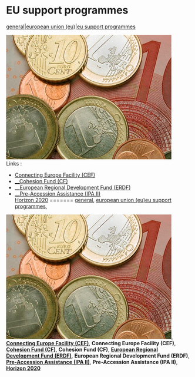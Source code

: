 # EU support programmes

<a href="/general" style="text-transform:lowercase;">General</a>|<a href="/general/european_union__eu_" style="text-transform:lowercase;">European Union (EU)</a>|<a href="/general/european_union__eu_/eu_support_programmes" style="text-transform:lowercase;">EU support programmes</a>  
  
![no image](/docs/Image/332/thumb_450x-_money.jpg)  
Links :
* <a href="http://ec.europa.eu/inea/en/connecting-europe-facility" target="_blank">Connecting Europe Facility (CEF)</a>  
* <a href="http://ec.europa.eu/regional_policy/thefunds/cohesion/index_en.cfm" target="_blank">__Cohesion Fund (CF)</a>
* <a href="http://ec.europa.eu/regional_policy/thefunds/regional/index_en.cfm" target="_blank">__European Regional Development Fund (ERDF)</a>
* <a href="http://ec.europa.eu/enlargement/instruments/overview/index_en.htm" target="_blank">__Pre-Accession Assistance (IPA II)</a>  
<a href="http://ec.europa.eu/programmes/horizon2020/" target="_blank">Horizon 2020</a>
=======
<a href="http://www.ris.eu/general" style="text-transform:lowercase;">General</a>, <a href="http://www.ris.eu/general/european_union__eu_" style="text-transform:lowercase;">European Union (EU)</a><a href="http://www.ris.eu/general/european_union__eu_/eu_support_programmes" style="text-transform:lowercase;">EU support programmes</a>,   
  
![](docs/Image/332/thumb_450x-_money.jpg),   
<a href="http://ec.europa.eu/inea/en/connecting-europe-facility" target="_blank">__Connecting Europe Facility (CEF)__</a>, __Connecting Europe Facility (CEF)__,   
<a href="http://ec.europa.eu/regional_policy/thefunds/cohesion/index_en.cfm" target="_blank">__Cohesion Fund (CF)__</a>, __Cohesion Fund (CF)__, <a href="http://ec.europa.eu/regional_policy/thefunds/regional/index_en.cfm" target="_blank">__European Regional Development Fund (ERDF)__</a>, __European Regional Development Fund (ERDF)__, <a href="http://ec.europa.eu/enlargement/instruments/overview/index_en.htm" target="_blank">__Pre-Accession Assistance (IPA II)__</a>, __Pre-Accession Assistance (IPA II)__,   
<a href="http://ec.europa.eu/programmes/horizon2020/" target="_blank">__Horizon 2020__</a>

